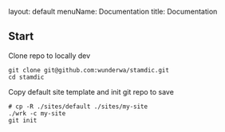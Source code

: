 layout: default
menuName: Documentation
title: Documentation
<!--config-->
## Start


Clone repo to locally dev 

```shell
git clone git@github.com:wunderwa/stamdic.git
cd stamdic
```

Copy default site template and init git repo to save  

```shell
# cp -R ./sites/default ./sites/my-site
./wrk -c my-site
git init 
```

